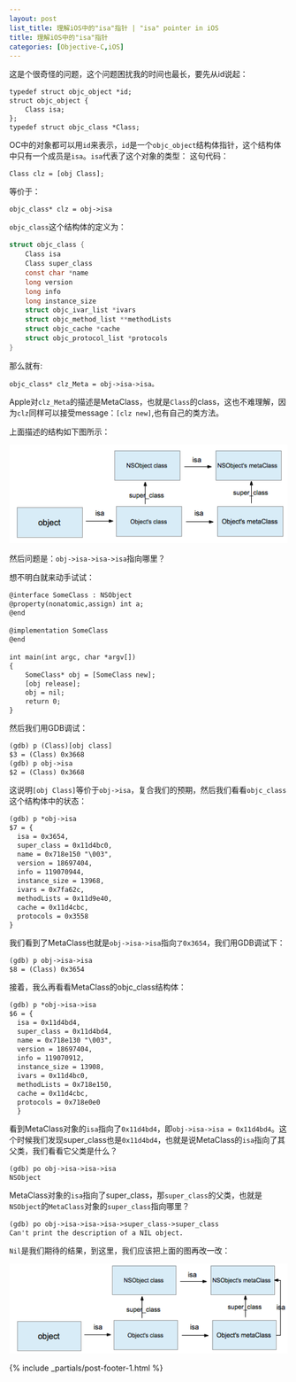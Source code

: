 ```yaml
---
layout: post
list_title: 理解iOS中的"isa"指针 | "isa" pointer in iOS
title: 理解iOS中的"isa"指针
categories: [Objective-C,iOS]
---
```


这是个很奇怪的问题，这个问题困扰我的时间也最长，要先从id说起：

```objc
typedef struct objc_object *id;
struct objc_object {
    Class isa;
};
typedef struct objc_class *Class;
```

OC中的对象都可以用`id`来表示，`id`是一个`objc_object`结构体指针，这个结构体中只有一个成员是`isa`。`isa`代表了这个对象的类型：
这句代码：

```objc
Class clz = [obj Class];
```

等价于：

```objc
objc_class* clz = obj->isa
```

`objc_class`这个结构体的定义为：

```c
struct objc_class {
    Class isa  
    Class super_class                                       
    const char *name                                        
    long version                                           
    long info                                               
    long instance_size                                    
    struct objc_ivar_list *ivars                         
    struct objc_method_list **methodLists                  
    struct objc_cache *cache                             
    struct objc_protocol_list *protocols                   
} 
```

那么就有:

```objc
objc_class* clz_Meta = obj->isa->isa。
```

Apple对`clz_Meta`的描述是MetaClass，也就是`Class`的class，这也不难理解，因为`clz`同样可以接受message：`[clz new]`,也有自己的类方法。

上面描述的结构如下图所示：

![](/assets/images/2012/02/class_hierarchy.png)

然后问题是：`obj->isa->isa->isa`指向哪里？

想不明白就来动手试试：
 
```objc
@interface SomeClass : NSObject
@property(nonatomic,assign) int a;
@end

@implementation SomeClass
@end

int main(int argc, char *argv[])
{
    SomeClass* obj = [SomeClass new];    
    [obj release];
    obj = nil;
    return 0;
}
```

然后我们用GDB调试：

```shell
(gdb) p (Class)[obj class]
$3 = (Class) 0x3668
(gdb) p obj->isa
$2 = (Class) 0x3668
```

这说明`[obj Class]`等价于`obj->isa`，复合我们的预期，然后我们看看`objc_class`这个结构体中的状态：

```shell
(gdb) p *obj->isa
$7 = {
  isa = 0x3654, 
  super_class = 0x11d4bc0, 
  name = 0x718e150 "\003", 
  version = 18697404, 
  info = 119070944, 
  instance_size = 13968, 
  ivars = 0x7fa62c, 
  methodLists = 0x11d9e40, 
  cache = 0x11d4cbc, 
  protocols = 0x3558
}
```

我们看到了MetaClass也就是`obj->isa->isa`指向`了0x3654`，我们用GDB调试下：

```shell
(gdb) p obj->isa->isa
$8 = (Class) 0x3654
```

接着，我么再看看MetaClass的objc_class结构体：

```shell
(gdb) p *obj->isa->isa
$6 = {
  isa = 0x11d4bd4, 
  super_class = 0x11d4bd4, 
  name = 0x718e130 "\003", 
  version = 18697404, 
  info = 119070912, 
  instance_size = 13908, 
  ivars = 0x11d4bc0, 
  methodLists = 0x718e150, 
  cache = 0x11d4cbc, 
  protocols = 0x718e0e0
  }
```

看到MetaClass对象的`isa`指向了`0x11d4bd4`，即`obj->isa->isa = 0x11d4bd4`。这个时候我们发现super_class也是`0x11d4bd4`，也就是说MetaClass的`isa`指向了其父类，我们看看它父类是什么？

```shell
(gdb) po obj->isa->isa->isa
NSObject
```
MetaClass对象的`isa`指向了super_class，那`super_class`的父类，也就是`NSObject`的`MetaClass`对象的`super_class`指向哪里？

```shell
(gdb) po obj->isa->isa->isa->super_class->super_class
Can't print the description of a NIL object.
```

`Nil`是我们期待的结果，到这里，我们应该把上面的图再改一改：

![](/assets/images/2012/02/class_hierarchy-2.png)

{% include _partials/post-footer-1.html %}



